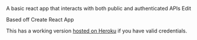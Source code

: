 A basic react app that interacts with both public and authenticated APIs Edit

Based off Create React App

This has a working version [hosted on Heroku](https://radiant-atoll-80421.herokuapp.com/) if you have valid credentials.
